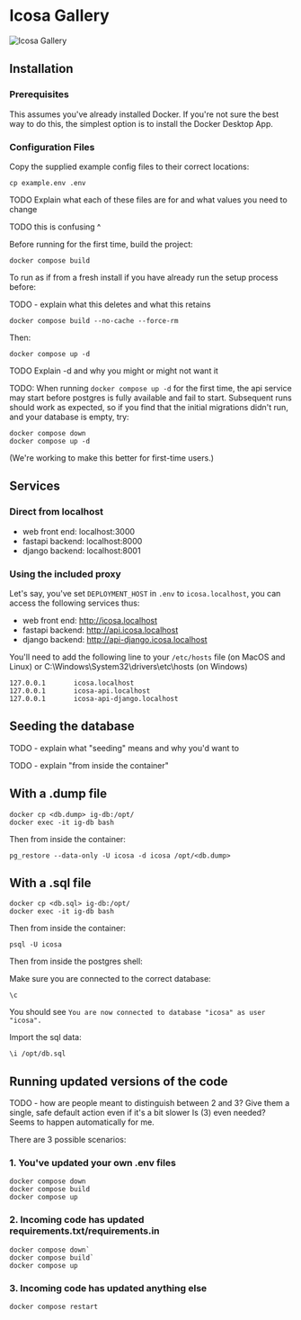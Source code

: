 # Icosa Gallery

![Icosa Gallery](https://github.com/icosa-foundation/icosa-gallery/blob/main/icosa-gallery-screenshot.png?raw=true)

## Installation

### Prerequisites

This assumes you've already installed Docker.
If you're not sure the best way to do this, the simplest option is to install the Docker Desktop App.

### Configuration Files

Copy the supplied example config files to their correct locations:

```
cp example.env .env
```

TODO Explain what each of these files are for and what values you need to change

TODO this is confusing ^

Before running for the first time, build the project:

`docker compose build`

To run as if from a fresh install if you have already run the setup process before:

TODO - explain what this deletes and what this retains

`docker compose build --no-cache --force-rm`

Then:

`docker compose up -d`

TODO Explain -d and why you might or might not want it

TODO: When running  `docker compose up -d` for the first time, the api service may start before postgres is fully available and fail to start. Subsequent runs should work as expected, so if you find that the initial migrations didn't run, and your database is empty, try:

```
docker compose down
docker compose up -d
```

(We're working to make this better for first-time users.)

## Services

### Direct from localhost

- web front end: localhost:3000
- fastapi backend: localhost:8000
- django backend: localhost:8001

### Using the included proxy

Let's say, you've set `DEPLOYMENT_HOST` in `.env` to `icosa.localhost`, you can access the following services thus:

- web front end: http://icosa.localhost
- fastapi backend: http://api.icosa.localhost
- django backend: http://api-django.icosa.localhost

You'll need to add the following line to your `/etc/hosts` file (on MacOS and Linux)
or C:\Windows\System32\drivers\etc\hosts (on Windows)

```
127.0.0.1       icosa.localhost
127.0.0.1       icosa-api.localhost
127.0.0.1       icosa-api-django.localhost
```

## Seeding the database

TODO - explain what "seeding" means and why you'd want to

TODO - explain "from inside the container"

## With a .dump file

```
docker cp <db.dump> ig-db:/opt/
docker exec -it ig-db bash
```

Then from inside the container:

`pg_restore --data-only -U icosa -d icosa /opt/<db.dump>`

## With a .sql file

```
docker cp <db.sql> ig-db:/opt/
docker exec -it ig-db bash
```

Then from inside the container:

`psql -U icosa`

Then from inside the postgres shell:

Make sure you are connected to the correct database:

`\c`

You should see `You are now connected to database "icosa" as user "icosa".`

Import the sql data:

`\i /opt/db.sql`


## Running updated versions of the code

TODO - how are people meant to distinguish between 2 and 3?
Give them a single, safe default action even if it's a bit slower
Is (3) even needed? Seems to happen automatically for me.

There are 3 possible scenarios:


### 1. You've updated your own .env files

```
docker compose down
docker compose build
docker compose up
```

### 2. Incoming code has updated requirements.txt/requirements.in

```
docker compose down`
docker compose build`
docker compose up
```

### 3. Incoming code has updated anything else

`docker compose restart`
